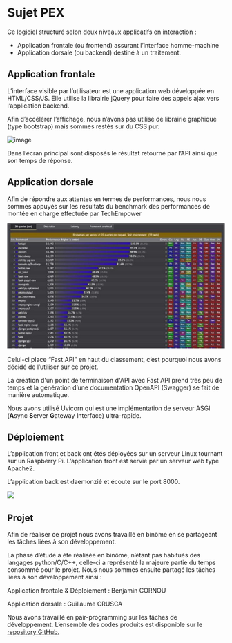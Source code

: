# Sujet PEX 

Ce logiciel structuré selon deux niveaux applicatifs en interaction :  

- Application frontale (ou frontend) assurant l’interface homme-machine 
- Application dorsale (ou backend) destiné à un traitement. 


## Application frontale 

L’interface visible par l’utilisateur est une application web développée en HTML/CSS/JS. Elle utilise la librairie jQuery pour faire des appels ajax vers l’application backend. 

Afin d’accélérer l’affichage, nous n’avons pas utilisé de librairie graphique (type bootstrap) mais sommes restés sur du CSS pur. 

![image](https://user-images.githubusercontent.com/18288635/150162649-20c71525-404a-4ae5-897c-fb8b89b21091.png)


Dans l’écran principal sont disposés le résultat retourné par l’API ainsi que son temps de réponse. 


## Application dorsale 

Afin de répondre aux attentes en termes de performances, nous nous sommes appuyés sur les résultats du benchmark des performances de montée en charge effectuée par TechEmpower 

![](Aspose.Words.2bde41ed-ff6f-4ecc-9051-709936f6692f.002.jpeg)

Celui-ci place “Fast API” en haut du classement, c’est pourquoi nous avons décidé de l’utiliser sur ce projet. 

La création d'un point de terminaison d'API avec Fast API prend très peu de temps et la génération d’une documentation OpenAPI (Swagger) se fait de manière automatique. 

Nous avons utilisé Uvicorn qui est une implémentation de serveur ASGI (**A**sync **S**erver **G**ateway **I**nterface) ultra-rapide. 


## Déploiement 

L’application front et back ont étés déployées sur un serveur Linux tournant sur un Raspberry Pi. L’application front est servie par un serveur web type Apache2. 

L’application back est daemonzié et écoute sur le port 8000. 

![](Aspose.Words.2bde41ed-ff6f-4ecc-9051-709936f6692f.003.png)

## Projet 

Afin de réaliser ce projet nous avons travaillé en binôme en se partageant les tâches liées à son développement. 

La phase d’étude a été réalisée en binôme, n’étant pas habitués des langages python/C/C++, celle-ci a représenté la majeure partie du temps consommé pour le projet. Nous nous sommes ensuite partagé les tâches liées à son développement ainsi : 

Application frontale & Déploiement : Benjamin CORNOU

Application dorsale : Guillaume CRUSCA 

Nous avons travaillé en pair-programming sur les tâches de développement. L’ensemble des codes produits est disponible sur le[ repository GitHub.](https://github.com/Bencor29/fibo_python/) 
